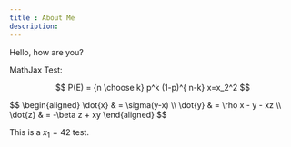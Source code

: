 ```yaml
---
title : About Me
description:
---
```


Hello, how are you?

MathJax Test:

$$
P(E)   = {n \choose k} p^k (1-p)^{ n-k}
x=x_2^2
$$

<div>$$
\begin{aligned}
\dot{x} & = \sigma(y-x) \\
\dot{y} &amp; = \rho x - y - xz \\
\dot{z} &amp; = -\beta z + xy
\end{aligned}
$$</div>

This is a $x_1 = 42$ test.
